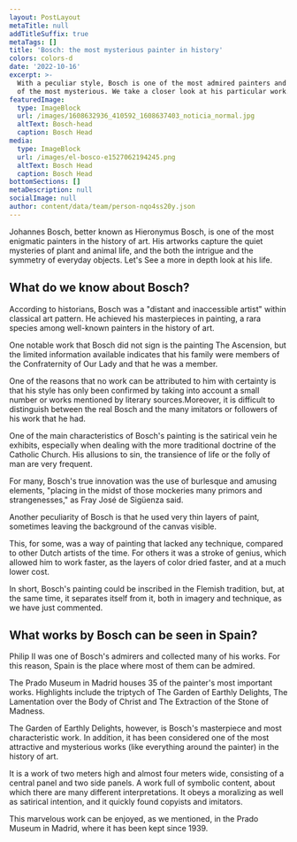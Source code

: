 ```yaml
---
layout: PostLayout
metaTitle: null
addTitleSuffix: true
metaTags: []
title: 'Bosch: the most mysterious painter in history'
colors: colors-d
date: '2022-10-16'
excerpt: >-
  With a peculiar style, Bosch is one of the most admired painters and also one
  of the most mysterious. We take a closer look at his particular work.
featuredImage:
  type: ImageBlock
  url: /images/1608632936_410592_1608637403_noticia_normal.jpg
  altText: Bosch-head
  caption: Bosch Head
media:
  type: ImageBlock
  url: /images/el-bosco-e1527062194245.png
  altText: Bosch Head
  caption: Bosch Head
bottomSections: []
metaDescription: null
socialImage: null
author: content/data/team/person-nqo4ss20y.json
---
```

Johannes Bosch, better known as Hieronymus Bosch, is one of the most enigmatic painters in the history of art. His artworks capture the quiet mysteries of plant and animal life, and the both the intrigue and the symmetry of everyday objects. Let's See a more in depth look at his life.

## What do we know about Bosch?

According to historians, Bosch was a "distant and inaccessible artist" within classical art pattern. He achieved his masterpieces in painting, a rara species among well-known painters in the history of art.

One notable work that Bosch did not sign is the painting The Ascension, but the limited information available indicates that his family were members of the Confraternity of Our Lady and that he was a member.

One of the reasons that no work can be attributed to him with certainty is that his style has only been confirmed by taking into account a small number or works mentioned by literary sources.Moreover, it is difficult to distinguish between the real Bosch and the many imitators or followers of his work that he had.

One of the main characteristics of Bosch's painting is the satirical vein he exhibits, especially when dealing with the more traditional doctrine of the Catholic Church. His allusions to sin, the transience of life or the folly of man are very frequent.

For many, Bosch's true innovation was the use of burlesque and amusing elements, "placing in the midst of those mockeries many primors and strangenesses," as Fray José de Sigüenza said.

Another peculiarity of Bosch is that he used very thin layers of paint, sometimes leaving the background of the canvas visible.

This, for some, was a way of painting that lacked any technique, compared to other Dutch artists of the time. For others it was a stroke of genius, which allowed him to work faster, as the layers of color dried faster, and at a much lower cost.

In short, Bosch's painting could be inscribed in the Flemish tradition, but, at the same time, it separates itself from it, both in imagery and technique, as we have just commented.

## What works by Bosch can be seen in Spain?

Philip II was one of Bosch's admirers and collected many of his works. For this reason, Spain is the place where most of them can be admired.

The Prado Museum in Madrid houses 35 of the painter's most important works. Highlights include the triptych of The Garden of Earthly Delights, The Lamentation over the Body of Christ and The Extraction of the Stone of Madness.

The Garden of Earthly Delights, however, is Bosch's masterpiece and most characteristic work. In addition, it has been considered one of the most attractive and mysterious works (like everything around the painter) in the history of art.

It is a work of two meters high and almost four meters wide, consisting of a central panel and two side panels. A work full of symbolic content, about which there are many different interpretations. It obeys a moralizing as well as satirical intention, and it quickly found copyists and imitators.

This marvelous work can be enjoyed, as we mentioned, in the Prado Museum in Madrid, where it has been kept since 1939.
